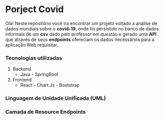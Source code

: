 # Porject Covid

Olá! Neste repositório você ira encontrar um projeto voltado a análise de dados mundiais sobre o **covid-19**, onde foi persistido no banco de dados informais de um **csv** dado pelo professor em questão e gerado uma **API** que através de seus **endpoints** ofereciam os dados necessários para a aplicação Web requisitar.


### Tecnologias utilizadas
1. Backend
	-  Java - SpringBoot
2. Frontend 
	-  React - Chart.Js - Bootstrap  

### Linguagem de Unidade Unificada (UML)



### Camada de Resource Endpoints 
